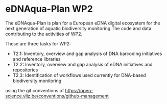 # eDNAqua-Plan WP2
The eDNAqua-Plan is plan for a European eDNA digital ecosystem for the next generation of aquatic biodiversity monitoring
The code and data contributing to the activities of WP2.

These are three tasks for WP2:
- T2.1: Inventory, overview and gap analysis of DNA barcoding initiatives and reference libraries
- T2.2: Inventory, overview and gap analysis of eDNA initiatives and repositories
- T2.3: Identification of workflows used currently for DNA-based biodiversity monitoring

using the git conventions of  https://open-science.vliz.be/conventions/github-management
